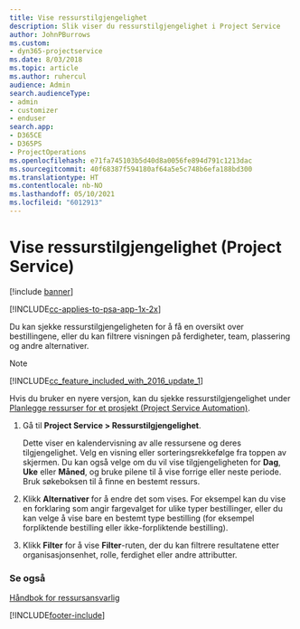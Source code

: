 ```yaml
---
title: Vise ressurstilgjengelighet
description: Slik viser du ressurstilgjengelighet i Project Service
author: JohnPBurrows
ms.custom:
- dyn365-projectservice
ms.date: 8/03/2018
ms.topic: article
ms.author: ruhercul
audience: Admin
search.audienceType:
- admin
- customizer
- enduser
search.app:
- D365CE
- D365PS
- ProjectOperations
ms.openlocfilehash: e71fa745103b5d40d8a0056fe894d791c1213dac
ms.sourcegitcommit: 40f68387f594180af64a5e5c748b6efa188bd300
ms.translationtype: HT
ms.contentlocale: nb-NO
ms.lasthandoff: 05/10/2021
ms.locfileid: "6012913"
---
```

# <a name="view-resource-availability-project-service"></a>Vise ressurstilgjengelighet (Project Service)

[!include [banner](../includes/psa-now-project-operations.md)]

[!INCLUDE[cc-applies-to-psa-app-1x-2x](../includes/cc-applies-to-psa-app-1x-2x.md)]

Du kan sjekke ressurstilgjengeligheten for å få en oversikt over bestillingene, eller du kan filtrere visningen på ferdigheter, team, plassering og andre alternativer.  
  
> [!NOTE]
> [!INCLUDE[cc_feature_included_with_2016_update_1](../includes/cc-feature-included-with-2016-update-1.md)]  
> 
>  Hvis du bruker en nyere versjon, kan du sjekke ressurstilgjengelighet under [Planlegge ressurser for et prosjekt (Project Service Automation)](../psa/schedule-resources-project.md).  

1. Gå til **Project Service > Ressurstilgjengelighet**.  

    Dette viser en kalendervisning av alle ressursene og deres tilgjengelighet. Velg en visning eller sorteringsrekkefølge fra toppen av skjermen. Du kan også velge om du vil vise tilgjengeligheten for **Dag**, **Uke** eller **Måned**, og bruke pilene til å vise forrige eller neste periode. Bruk søkeboksen til å finne en bestemt ressurs.  

2. Klikk **Alternativer** for å endre det som vises. For eksempel kan du vise en forklaring som angir fargevalget for ulike typer bestillinger, eller du kan velge å vise bare en bestemt type bestilling (for eksempel forpliktende bestilling eller ikke-forpliktende bestilling).  

3. Klikk **Filter** for å vise **Filter**-ruten, der du kan filtrere resultatene etter organisasjonsenhet, rolle, ferdighet eller andre attributter.  

### <a name="see-also"></a>Se også  
 [Håndbok for ressursansvarlig](../psa/resource-manager-guide.md)


[!INCLUDE[footer-include](../includes/footer-banner.md)]